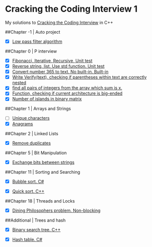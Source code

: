 ﻿Cracking the Coding Interview 1
========

My solutions to [Cracking the Coding Interview](https://books.google.com.ua/books/about/Cracking_the_Coding_Interview_189_Progra.html?id=jD8iswEACAAJ&source=kp_cover&hl=en) in C++

##Chapter -1 | Auto project  
- [x] [Low pass filter algorithm](https://github.com/kerydan/CrackingTheCodingInterview/blob/master/src/C++/chapter-1/LowPass.cpp)

##Chapter 0 | P interview 
- [x] [Fibonacci, Iterative, Recursive, Unit test](https://github.com/kerydan/CrackingTheCodingInterview/blob/master/src/C++/chapter0/Fibonacci.cpp)
- [x] [Reverse string, list. Use std function. Unit test](https://github.com/kerydan/CrackingTheCodingInterview/blob/master/src/C++/chapter0/Reverse.cpp)
- [x] [Convert number 365 to text. No built-in. Built-in](https://github.com/kerydan/CrackingTheCodingInterview/blob/master/src/C++/chapter0/Num2Text.cpp)
- [x] [Write Verify(text), checking if parentheses within text are correctly nested](https://github.com/kerydan/CrackingTheCodingInterview/blob/master/src/C++/chapter0/VerifyNestedParenth.cpp)
- [x] [find all pairs of integers from the array which sum is x.](https://github.com/kerydan/CrackingTheCodingInterview/blob/master/src/C++/chapter0/SumOfPair.cpp)
- [x] [Function, checking if current architecture is big-ended](https://github.com/kerydan/CrackingTheCodingInterview/blob/master/src/C++/chapter0/Endiness.cpp)
- [x] [Number of islands in binary matrix](https://github.com/kerydan/CrackingTheCodingInterview/blob/master/src/C++/chapter0/NumberOfIslands.cpp)

##Chapter 1 | Arrays and Strings 
- [ ] [Unique characters](https://github.com/kerydan/CrackingTheCodingInterview/blob/master/src/C++/chapter1/T1_1_Arrays_UniqueCharacters.cpp)
- [x] [Anagrams](https://github.com/kerydan/CrackingTheCodingInterview/blob/master/src/C++/chapter1/T1_4_Arrays_Anagrams.cpp)

##Chapter 2 | Linked Lists
- [x] [Remove duplicates](https://github.com/kerydan/CrackingTheCodingInterview/blob/master/src/C++/chapter2/T2_1_Lists_Duplicates.cpp)



##Chapter 5 | Bit Manipulation
- [x] [Exchange bits between strings](https://github.com/kerydan/CrackingTheCodingInterview/blob/master/src/C++/chapter5/T5_1_Bits_ExchangeBits.cpp)

##Chapter 11 | Sorting and Searching

- [x] [Bubble sort. C#](https://github.com/kerydan/CrackingTheCodingInterview/blob/master/src/CSharp/chapter11/BubbleSort.cs)
- [x] [Quick sort. C++](https://github.com/kerydan/CrackingTheCodingInterview/blob/master/src/C++/chapter11/qsort.cpp)


##Chapter 18 | Threads and Locks

- [x] [Dining Philosophers problem. Non-blocking](https://github.com/kerydan/CrackingTheCodingInterview/blob/master/src/C++/chapter18/T18_10_Thread_Philosophers_NonBlock.cpp)

##Additional | Trees and hash

- [x] [Binary search tree. C++](https://github.com/kerydan/CrackingTheCodingInterview/blob/master/src/C++/chapterAdd/BinarySearchTree.cpp)
- [x] [Hash table. C#](https://github.com/kerydan/CrackingTheCodingInterview/blob/master/src/CSharp/chapterAdd/Hash.cs)


